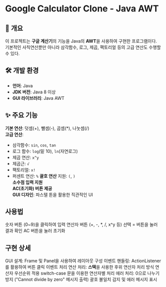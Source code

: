 # Google Calculator Clone - Java AWT

## 📌 개요
이 프로젝트는 **구글 계산기**의 기능을 Java의 **AWT**을 사용하여 구현한 프로그램이다. 기본적인 사칙연산뿐만 아니라 삼각함수, 로그, 제곱, 팩토리얼 등의 고급 연산도 수행할 수 있다.

## 🛠️ 개발 환경
- **언어**: Java
- **JDK 버전**: Java 8 이상
- **GUI 라이브러리**: Java AWT

## ✨ 주요 기능
**기본 연산**: 덧셈(+), 뺄셈(-), 곱셈(*), 나눗셈(/)  
**고급 연산**:
   - 삼각함수: `sin`, `cos`, `tan`
   - 로그 함수: `log`(밑 10), `ln`(자연로그)
   - 제곱 연산: `x^y`
   - 제곱근: `√`
   - 팩토리얼: `x!`
   - 퍼센트 연산: `%`
**괄호 연산** 지원: `(`, `)`  
**소수점 입력 지원**  
**AC(초기화) 버튼 제공**  
**GUI 디자인**: 파스텔 톤을 활용한 직관적인 UI  

## 사용법
숫자 버튼 (0~9)을 클릭하여 입력
연산자 버튼 (+, -, *, /, x^y 등) 선택
= 버튼을 눌러 결과 확인
AC 버튼을 눌러 초기화

## 구현 상세
GUI 설계: Frame 및 Panel을 사용하여 레이아웃 구성
이벤트 핸들링: ActionListener를 활용하여 버튼 클릭 이벤트 처리
연산 처리:
**스택**을 사용한 후위 연산자 처리 방식
연산자 우선순위 적용
switch-case 문을 이용한 연산자별 처리
에러 처리:
0으로 나누기 방지 ("Cannot divide by zero" 메시지 출력)
괄호 불일치 감지 및 에러 메시지 표시
